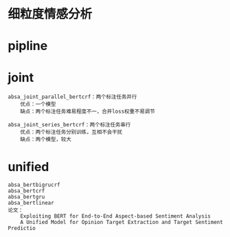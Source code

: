 # 细粒度情感分析

# pipline


# joint
    absa_joint_parallel_bertcrf：两个标注任务并行
        优点：一个模型
        缺点：两个标注任务难易程度不一，合并loss权重不易调节
        
    absa_joint_series_bertcrf：两个标注任务串行
        优点：两个标注任务分别训练，互相不会干扰
        缺点：两个模型，较大

    
    
# unified
    absa_bertbigrucrf
    absa_bertcrf
    absa_bertgru
    absa_bertlinear
    论文：
        Exploiting BERT for End-to-End Aspect-based Sentiment Analysis
        A Unified Model for Opinion Target Extraction and Target Sentiment Predictio